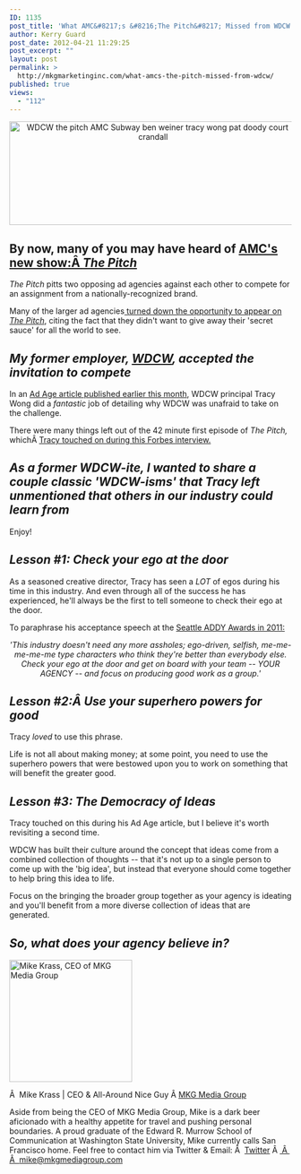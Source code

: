 ```yaml
---
ID: 1135
post_title: 'What AMC&#8217;s &#8216;The Pitch&#8217; Missed from WDCW'
author: Kerry Guard
post_date: 2012-04-21 11:29:25
post_excerpt: ""
layout: post
permalink: >
  http://mkgmarketinginc.com/what-amcs-the-pitch-missed-from-wdcw/
published: true
views:
  - "112"
---
```

<p style="text-align: center;"><img class="aligncenter  wp-image-1136" title="principals of WDCW" src="http://mkgmediagroup.com/wp-content/uploads/2012/04/principals-of-WDCW.png" alt="WDCW the pitch AMC Subway ben weiner tracy wong pat doody court crandall" width="513" height="185" /></p>

<h2>By now, many of you may have heard of <a href="http://www.amctv.com/shows/the-pitch" target="_blank">AMC's new show:Â <em>The Pitch</em></a></h2>
<em>The Pitch </em>pitts two opposing ad agencies against each other to compete for an assignment from a nationally-recognized brand.

Many of the larger ad agencies<a href="http://www.forbes.com/sites/willburns/2012/03/22/the-real-reason-the-big-ad-agencies-avoided-amcs-the-pitch/" target="_blank"> turned down the opportunity to appear on <em>The Pitch</em></a>, citing the fact that they didn't want to give away their 'secret sauce' for all the world to see.
<h2><em>My former employer, <a href="http://wdcw.com" target="_blank">WDCW</a>, accepted the invitation to compete</em></h2>
In an <a href="http://adage.com/article/agency-viewpoint/appearing-pitch/233748/" target="_blank">Ad Age article published earlier this month</a>, WDCW principal Tracy Wong did a <em>fantastic </em>job of detailing why WDCW was unafraid to take on the challenge.

There were many things left out of the 42 minute first episode of <em>The Pitch, </em>whichÂ <a href="http://www.forbes.com/sites/willburns/2012/04/20/amcs-the-pitch-behind-the-scenes-part-2-tracy-wong-wdcw/" target="_blank">Tracy touched on during this Forbes interview.</a>
<h2><em>As a former WDCW-ite, I wanted to share a couple classic 'WDCW-isms' that Tracy left unmentioned that others in our industry could learn from</em></h2>
Enjoy!
<h2><em>Lesson #1: Check your ego at the door</em></h2>
As a seasoned creative director, Tracy has seen a <em>LOT </em>of egos during his time in this industry. And even through all of the success he has experienced, he'll always be the first to tell someone to check their ego at the door.

To paraphrase his acceptance speech at the <a href="http://www.addyseattle.com/" target="_blank">Seattle ADDY Awards in 2011:</a>
<p style="text-align: center;"><em>'This industry doesn't need any more assholes; ego-driven, selfish, me-me-me-me-me type characters who think they're better than everybody else. Check your ego at the door and get on board with your team -- YOUR AGENCY -- and focus on producing good work as a group.'</em></p>

<h2><em>Lesson #2:Â Use your superhero powers for good</em></h2>
Tracy <em>loved </em>to use this phrase.

Life is not all about making money; at some point, you need to use the superhero powers that were bestowed upon you to work on something that will benefit the greater good.
<h2><em>Lesson #3: The Democracy of Ideas</em></h2>
Tracy touched on this during his Ad Age article, but I believe it's worth revisiting a second time.

WDCW has built their culture around the concept that ideas come from a combined collection of thoughts -- that it's not up to a single person to come up with the 'big idea', but instead that everyone should come together to help bring this idea to life.

Focus on the bringing the broader group together as your agency is ideating and you'll benefit from a more diverse collection of ideas that are generated.
<h2><em>So, what does your agency believe in?</em></h2>

<img src="http://mkgmediagroup.com/wp-content/uploads/2011/08/mk_median_bw_head.jpeg" alt="Mike Krass, CEO of MKG Media Group" width="219" height="218" class="alignleft size-full wp-image-1794" />

Â  <span itemprop="jobTitle">Mike Krass | CEO & All-Around Nice Guy</span>
Â <a href="http://www.mkgmediagroup.com" itemprop="url">MKG Media Group</a>
</span>

Aside from being the CEO of MKG Media Group, Mike is a dark beer aficionado with a healthy appetite for travel and pushing personal boundaries. A proud graduate of the Edward R. Murrow School of Communication at Washington State University, Mike currently calls San Francisco home. Feel free to contact him via Twitter & Email:
Â  <a href="http://www.twitter.com/mikekrass" itemprop="url">Twitter</a>
Â <a href="mailto:mike@mkgmediagroup.com" itemprop="email">
Â  Â  mike@mkgmediagroup.com</a>
</div>
&nbsp;